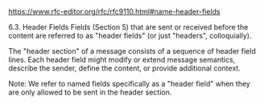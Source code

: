 https://www.rfc-editor.org/rfc/rfc9110.html#name-header-fields

6.3. Header Fields
Fields (Section 5) that are sent or received before the content are referred to as "header fields" (or just "headers", colloquially).

The "header section" of a message consists of a sequence of header field lines. Each header field might modify or extend message semantics, describe the sender, define the content, or provide additional context.

Note: We refer to named fields specifically as a "header field" when they are only allowed to be sent in the header section.